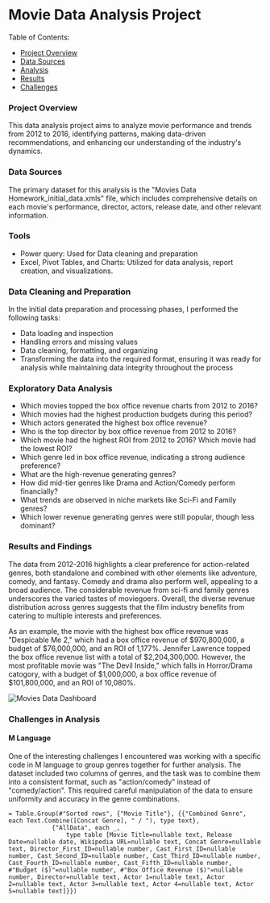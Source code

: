 # Movie Data Analysis Project
Table of Contents:
 - [Project Overview](#project-overview)
 - [Data Sources](#data-sources)
 - [Analysis](#exploratory-data-analysis)
 - [Results](#results-and-findings)
 - [Challenges](#challenges-in-analysis)

### Project Overview
This data analysis project aims to analyze movie performance and trends from 2012 to 2016, identifying patterns, making data-driven recommendations, and enhancing our understanding of the industry's dynamics.

### Data Sources
The primary dataset for this analysis is the "Movies Data Homework_initial_data.xmls" file, which includes comprehensive details on each movie's performance, director, actors, release date, and other relevant information.

### Tools
-	Power query: Used for Data cleaning and preparation
-	Excel, Pivot Tables, and Charts: Utilized for data analysis, report creation, and visualizations.

### Data Cleaning and Preparation
In the initial data preparation and processing phases, I performed the following tasks:

 - Data loading and inspection
 - Handling errors and missing values
 - Data cleaning, formatting, and organizing
 - Transforming the data into the required format, ensuring it was ready for analysis while maintaining data integrity throughout the process

### Exploratory Data Analysis
 - Which movies topped the box office revenue charts from 2012 to 2016?
 - Which movies had the highest production budgets during this period?
 - Which actors generated the highest box office revenue?
 - Who is the top director by box office revenue from 2012 to 2016?
 - Which movie had the highest ROI from 2012 to 2016? Which movie had the lowest ROI?
 - Which genre led in box office revenue, indicating a strong audience preference?
 - What are the high-revenue generating genres?
 - How did mid-tier genres like Drama and Action/Comedy perform financially?
 - What trends are observed in niche markets like Sci-Fi and Family genres?
 - Which lower revenue generating genres were still popular, though less dominant?

### Results and Findings
The data from 2012-2016 highlights a clear preference for action-related genres, both standalone and combined with other elements like adventure, comedy, and fantasy. Comedy and drama also perform well, appealing to a broad audience. The considerable revenue from sci-fi and family genres underscores the varied tastes of moviegoers. Overall, the diverse revenue distribution across genres suggests that the film industry benefits from catering to multiple interests and preferences.

As an example, the movie with the highest box office revenue was "Despicable Me 2," which had a box office revenue of $970,800,000, a budget of $76,000,000, and an ROI of 1,177%. Jennifer Lawrence topped the box office revenue list with a total of $2,204,300,000.
However, the most profitable movie was "The Devil Inside," which falls in Horror/Drama catogory, with a budget of $1,000,000, a box office revenue of $101,800,000, and an ROI of 10,080%.

![Movies Data Dashboard](https://github.com/user-attachments/assets/591b02e6-73da-47ed-a671-6df6174afb56)

### Challenges in Analysis

#### M Language

One of the interesting challenges I encountered was working with a specific code in M language to group genres together for further analysis. The dataset included two columns of genres, and the task was to combine them into a consistent format, such as "action/comedy" instead of "comedy/action". This required careful manipulation of the data to ensure uniformity and accuracy in the genre combinations.

```
= Table.Group(#"Sorted rows", {"Movie Title"}, {{"Combined Genre", each Text.Combine([Concat Genre], " / "), type text},
            {"AllData", each _, 
                type table [Movie Title=nullable text, Release Date=nullable date, Wikipedia URL=nullable text, Concat Genre=nullable text, Director_First_ID=nullable number, Cast_First_ID=nullable number, Cast_Second_ID=nullable number, Cast_Third_ID=nullable number, Cast_Fourth_ID=nullable number, Cast_Fifth_ID=nullable number, #"Budget ($)"=nullable number, #"Box Office Revenue ($)"=nullable number, Director=nullable text, Actor 1=nullable text, Actor 2=nullable text, Actor 3=nullable text, Actor 4=nullable text, Actor 5=nullable text]}})
```
